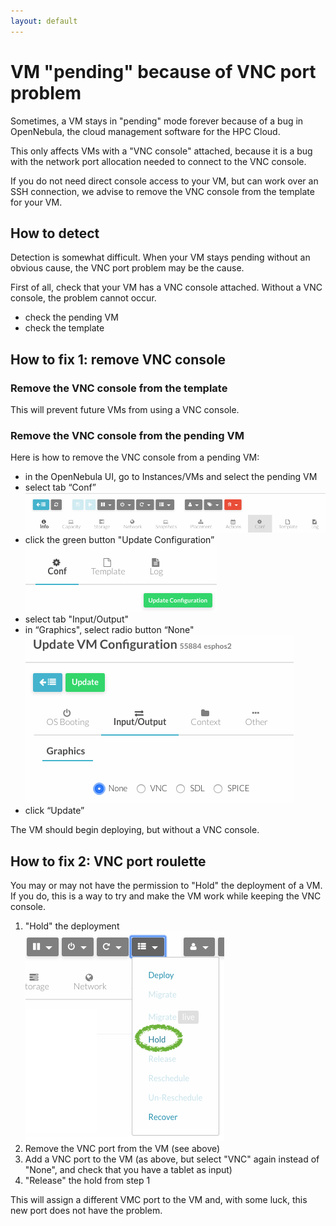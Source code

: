 ```yaml
---
layout: default
---
```


# VM "pending" because of VNC port problem

Sometimes, a VM stays in "pending" mode forever because of a bug in OpenNebula, the cloud management software for the HPC Cloud.

This only affects VMs with a "VNC console" attached, because it is a bug with the network port allocation needed to connect to the VNC console.

If you do not need direct console access to your VM, but can work over an SSH connection, we advise to remove the VNC console from the template for your VM.

## How to detect

Detection is somewhat difficult.
When your VM stays pending without an obvious cause, the VNC port problem may be the cause.

First of all, check that your VM has a VNC console attached.
Without a VNC console, the problem cannot occur. 

- check the pending VM
- check the template

## How to fix 1: remove VNC console

### Remove the VNC console from the template

This will prevent future VMs from using a VNC console.

### Remove the VNC console from the pending VM

Here is how to remove the VNC console from a pending VM:

- in the OpenNebula UI, go to Instances/VMs and select the pending VM
- select tab “Conf”  
  ![x](images/vm-conf.png)
- click the green button "Update Configuration”  
  ![x](images/conf-update.png)
- select tab "Input/Output"
- in “Graphics", select radio button “None"  
  ![x](images/graphics-none.png)
- click “Update”

The VM should begin deploying, but without a VNC console.

## How to fix 2: VNC port roulette

You may or may not have the permission to "Hold" the deployment of a VM.
If you do, this is a way to try and make the VM work while keeping the VNC console.

1. "Hold" the deployment  
  ![x](images/vm-hold.png)
2. Remove the VNC port from the VM (see above)
3. Add a VNC port to the VM (as above, but select "VNC" again instead of "None", and check that you have a tablet as input)
4. "Release" the hold from step 1

This will assign a different VMC port to the VM and, with some luck, this new port does not have the problem.
